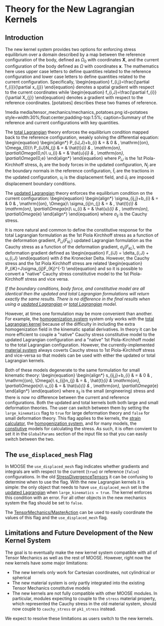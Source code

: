 # Theory for the New Lagrangian Kernels

## Introduction

The new kernel system provides two options for enforcing stress equilibrium
over a domain described by a map between the reference configuration of the body,
defined as $\Omega_0$ with coordinates $\boldsymbol{X}$, and the current
configuration of the body defined as $\Omega$ with coordinates
$\boldsymbol{x}$.
The mathematics here uses upper case letters to define quantities 
related to the reference configuration and lower case letters to define
quantities related to the current configuration.  Specifically,
\begin{equation}
      f_{i,j}=\frac{\partial f_{i}}{\partial x_{j}}
\end{equation}
denotes a spatial gradient with respect to the current coordinates 
while
\begin{equation}
      f_{i,J}=\frac{\partial f_{i}}{\partial X_{j}}
\end{equation}
denotes a gradient with respect to the reference coordinates.  [potatoes]
describes these two frames of reference.

!media media/tensor_mechanics/mechanics_potatoes.png
       id=potatoes
       style=width:30%;float:center;padding-top:1.5%;
       caption=Summary of the reference and current configurations with key quantities.

The [total Lagrangian](kernels/lagrangian/TotalLagrangianStressDivergence.md) theory
enforces the equilibrium condition mapped back to the reference 
configuration, weakly solving the differential equation:
\begin{equation}
      \begin{align*}
      P_{iJ,J}+b_{i} & = & 0 & \, \mathrm{{on}\, \Omega_{0}}\\
      P_{iJ}N_{j} & = & \hat{t}_{i} & \, \mathrm{on}\, \partial\Omega_{0,n}\\
      u_{i} & = & \hat{u}_{i} & \, \mathrm{on}\, \partial\Omega_{0,e}
      \end{align*}
\end{equation}
where $P_{iJ}$ is the 1st Piola-Kirchhoff stress, $b_i$ are the body
forces in the updated configuration, $N_{j}$ are the boundary normals
in the reference configuration, $\hat{t}_{i}$ are the tractions
in the updated configuration, $u_i$ is the displacement field, and 
$\hat{u}_{i}$ are imposed displacement boundary conditions.

The [updated Lagrangian](/UpdatedLagrangianStressDivergence.md) theory
enforces the equilibrium condition on the current configuration:
\begin{equation}
      \begin{align*}
      \sigma_{ij,j}+b_{i} & = & 0 & \, \mathrm{{on}\, \Omega}\\
      \sigma_{ij}n_{j} & = & \, \hat{t}_{i} & \mathrm{on}\, \partial\Omega_{n}\\
      u_{i} & = & \hat{u}_{i} & \, \mathrm{on}\, \partial\Omega_{e}
      \end{align*}
\end{equation}
where $\sigma_{ij}$ is the Cauchy stress.

It is more natural and common to define the constitutive response for the
total Lagrangian formulation as the 1st Piola Kirchhoff stress as a
function of the deformation gradient, $P_{iJ}\left(F_{kL}\right)$
updated Lagrangian formulation as the Cauchy stress as a 
function of the deformation gradient, $\sigma_{ij}\left(F_{kL}\right)$, with
the deformation gradient defined as
\begin{equation}
      F_{iJ} = \delta_{i,J} + u_{i,J}
\end{equation}
with $\delta$ the Kronecker Delta.
However, the Cauchy stress and the 1st Piola Kirchhoff stress are related
\begin{equation}
     P_{iK}=J\sigma_{ij}F_{Kj}^{-1} 
\end{equation}
and so it is possible to convert a "native" Cauchy stress constitutive
model to the 1st Piola-Kirchhoff stress and vice versa.

*If the boundary conditions, body force, and constitutive model are
all identical then the updated and total Lagrangian formulations will return
exactly the same results.  There is no difference in the final results
when using a [updated Lagrangian](kernels/lagrangian/UpdatedLagrangianStressDivergence.md) or
[total Lagrangian](kernels/lagrangian/TotalLagrangianStressDivergence.md) model.*

However, at times one formulation may be more convenient than another.
For example, the [homogenization system](tensor_mechanics/Homogenization.md)
system only works with the [total Lagrangian kernel](kernels/lagrangian/TotalLagrangianStressDivergence.md)
because of the difficulty in including the extra homogenization
field in the kinematic spatial derivatives.
In theory it can be more efficient to couple a "native" Cauchy stress
constitutive model to the updated Lagrangian configuration and a
"native" 1st Piola-Kirchhoff model to the total Lagrangian configuration.
However, the currently-implemented
[material system](tensor_mechanics/NewMaterialSystem.md) always coverts
Cauchy stress to 1st Piola-Kirchhoff stress and vice-versa so that models
can be used with either the updated or total Lagrangian kernels.

Both of these models degenerate to the same formulation for small kinematic
theory:
\begin{equation}
      \begin{align*}
      s_{ij,j}+b_{i} & = & 0 & \, \mathrm{{on}\, \Omega}\\
      s_{ij}n_{j} & = & \, \hat{t}_{i} & \mathrm{on}\, \partial\Omega_{n}\\
      u_{i} & = & \hat{u}_{i} & \, \mathrm{on}\, \partial\Omega_{e}
      \end{align*}
\end{equation}
where $s_{ij}$ is the small (engineering) stress and there is now
no difference between the current and reference configurations.
Both the updated and total kernels both both large and small deformation
theories.  The user can switch between them by setting the
`large_kinematics` flag to `true` for large deformation theory and
`false` for small deformation theory.  This flag applies to the kernels,
the [strain calculator](materials/lagrangian/ComputeLagrangianStrain.md), the
[homogenization system](/tensor_mechanics/Homogenization.md), and
for many models, the [constiutive](tensor_mechanics/NewMaterialSystem.md) models for calculating the stress.
 As such, it is often convient to set it in the `GlobalParams` section
 of the input file so that you can easily switch between the two.

## The `use_displaced_mesh` Flag

In MOOSE the `use_displaced_mesh` flag indicates whether gradients
and integrals are with respect to the current (`true`) or reference (`false`)
configurations. 
In the old [StressDivergenceTensors](/StressDivergenceTensors.md) it can
be confusing to determine when to use the flag.  With the new Lagrangian
kernels it is simple: the only object that needs to have `use_displaced_mesh`
set is the [updated Lagrangian](kernels/lagrangian/UpdatedLagrangianStressDivergence.md)
when `large_kinematics = true`.  The kernel enforces this condition with 
an error.  For all other objects in the new mechanics system the
flag should be set to `false`.

The [TensorMechanics/MasterAction](/Modules/TensorMechanics/Master/index.md) 
can be used to easily coordinate the 
values of this flag and the `use_displaced_mesh` flag.

## Limitations and Future Development of the New Kernel System

The goal is to eventually make the new kernel system compatible with
all of Tensor Mechanics as well as the rest of MOOSE.
However, right now the new kernels have some major limitations:

- The new kernels only work for Cartesian coordinates, not cylindrical or spherical
- The new material system is only partly integrated into the existing Tensor Mechanics constitutive models
- The new kernels are not fully compatible with other MOOSE modules.  In  particular, modules expecting to couple to the `stress` material property, which represented the Cauchy stress in the old material system, should now couple to `cauchy_stress` or `pk1_stress` instead.

We expect to resolve these limitations as users switch to the new kernels.
